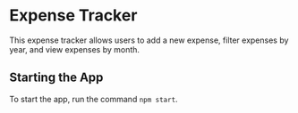 # Expense Tracker

This expense tracker allows users to add a new expense, filter expenses by year, and view expenses by month.

## Starting the App
To start the app, run the command ```npm start```. 
